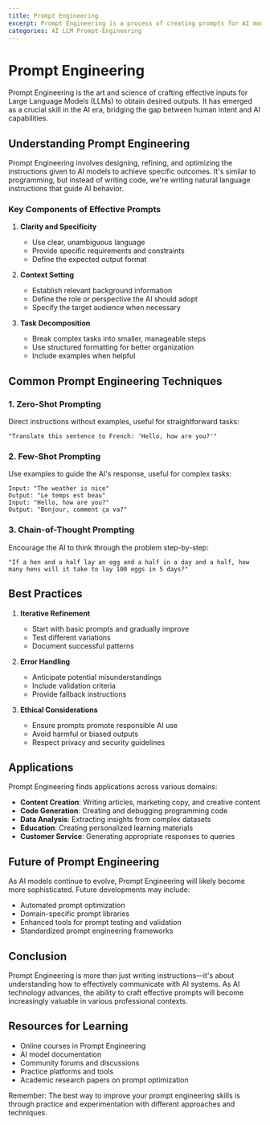 ```yaml
---
title: Prompt Engineering
excerpt: Prompt Engineering is a process of creating prompts for AI models to optimize their responses and performance.
categories: AI LLM Prompt-Engineering
---
```


# Prompt Engineering

Prompt Engineering is the art and science of crafting effective inputs for Large Language Models (LLMs) to obtain desired outputs. It has emerged as a crucial skill in the AI era, bridging the gap between human intent and AI capabilities.

## Understanding Prompt Engineering

Prompt Engineering involves designing, refining, and optimizing the instructions given to AI models to achieve specific outcomes. It's similar to programming, but instead of writing code, we're writing natural language instructions that guide AI behavior.

### Key Components of Effective Prompts

1. **Clarity and Specificity**
   - Use clear, unambiguous language
   - Provide specific requirements and constraints
   - Define the expected output format

2. **Context Setting**
   - Establish relevant background information
   - Define the role or perspective the AI should adopt
   - Specify the target audience when necessary

3. **Task Decomposition**
   - Break complex tasks into smaller, manageable steps
   - Use structured formatting for better organization
   - Include examples when helpful

## Common Prompt Engineering Techniques

### 1. Zero-Shot Prompting
Direct instructions without examples, useful for straightforward tasks:

```text
"Translate this sentence to French: 'Hello, how are you?'"
```

### 2. Few-Shot Prompting
Use examples to guide the AI's response, useful for complex tasks:

```text
Input: "The weather is nice"
Output: "Le temps est beau"
Input: "Hello, how are you?"
Output: "Bonjour, comment ça va?"
```

### 3. Chain-of-Thought Prompting
Encourage the AI to think through the problem step-by-step:

```text
"If a hen and a half lay an egg and a half in a day and a half, how many hens will it take to lay 100 eggs in 5 days?"
```

## Best Practices

1. **Iterative Refinement**
   - Start with basic prompts and gradually improve
   - Test different variations
   - Document successful patterns

2. **Error Handling**
   - Anticipate potential misunderstandings
   - Include validation criteria
   - Provide fallback instructions

3. **Ethical Considerations**
   - Ensure prompts promote responsible AI use
   - Avoid harmful or biased outputs
   - Respect privacy and security guidelines

## Applications

Prompt Engineering finds applications across various domains:

- **Content Creation**: Writing articles, marketing copy, and creative content
- **Code Generation**: Creating and debugging programming code
- **Data Analysis**: Extracting insights from complex datasets
- **Education**: Creating personalized learning materials
- **Customer Service**: Generating appropriate responses to queries

## Future of Prompt Engineering

As AI models continue to evolve, Prompt Engineering will likely become more sophisticated. Future developments may include:

- Automated prompt optimization
- Domain-specific prompt libraries
- Enhanced tools for prompt testing and validation
- Standardized prompt engineering frameworks

## Conclusion

Prompt Engineering is more than just writing instructions—it's about understanding how to effectively communicate with AI systems. As AI technology advances, the ability to craft effective prompts will become increasingly valuable in various professional contexts.

## Resources for Learning

- Online courses in Prompt Engineering
- AI model documentation
- Community forums and discussions
- Practice platforms and tools
- Academic research papers on prompt optimization

Remember: The best way to improve your prompt engineering skills is through practice and experimentation with different approaches and techniques.

